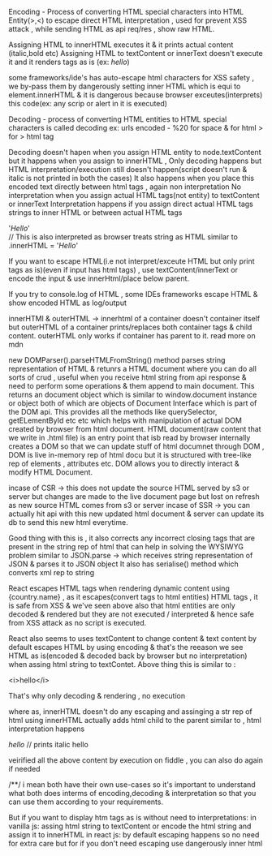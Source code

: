 Encoding - Process of converting HTML special characters into HTML Entity(&gt;,&lt;) to escape direct HTML interpretation , used for prevent XSS attack , while sending HTML as api req/res , show raw HTML.

Assigning HTML to innerHTML executes it & it prints actual content (italic,bold etc)
Assigning HTML to textContent or innerText doesn't execute it and it renders tags as is (ex: <i>hello</i>)

some frameworks/ide's has auto-escape html characters for XSS safety , we by-pass them by dangerously setting inner HTML which is equi to element.innerHTML & it is dangerous because browser exceutes(interprets) this code(ex: any scrip or alert in it is executed)

Decoding - process of converting HTML entities to HTML special characters is called decoding
ex: urls encoded - %20 for space & for html &gt; for > html tag

Decoding doesn't hapen when you assign HTML entity to node.textContent 
but it happens when you assign to innerHTML , Only decoding happens but HTML interpretation/execution still doesn't happen(script doesn't run & italic is not printed in both the cases)
It also happens when you place this encoded text directly between html tags , again non interpretation
No interpretation when you assign actual HTML tags(not entity) to textContent or innerText
Interpretation happens if you assign direct actual HTML tags strings to inner HTML or between actual HTML tags

<div id="output">
'<i>Hello</i>'
</div> // This is also interpreted as browser treats string as HTML similar to .innerHTML = '<i>Hello</i>'

If you want to escape HTML(i.e not interpret/exceute HTML but only print tags as is)(even if input has html tags) , use textContent/innerText or encode the input & use innerHtml/place below parent. 

If you try to console.log of HTML , some IDEs frameworks escape HTML & show encoded HTML as log/output

<!-- Some gap/time to process above content -->

innerHTMl & outerHTML -> innerhtml of a container doesn't container itself but outerHTML of a container prints/replaces both container tags & child content.
outerHTML only works if container has parent to it. read more on mdn

new DOMParser().parseHTMLFromString() method parses string representation of HTML & retunrs a HTML document where you can do all sorts of crud , useful when you receive html string from api response & need to perform some operations & them append to main document.
This returns an document object which is similar to window.document instance or object both of which are objects of Document Interface which is part of the DOM api. This provides all the methods like querySelector, getELementById etc etc which helps with manipulation of actual DOM created by browser from html document.
HTML document(raw content that we write in .html file) is an entry point that isb read by browser internally creates a DOM so that we can update stuff of html documnet through DOM , DOM is live in-memory rep of html docu but it is structured with tree-like rep of elements , attributes etc. DOM allows you to directly interact & modify HTML Document.

incase of CSR -> this does not update the source HTML served by s3 or server but changes are made to the live document page but lost on refresh as new source HTML comes from s3 or server
incase of SSR -> you can actually hit api with this new updated html document & server can update its db to send this new html everytime.

Good thing with this is , it also corrects any incorrect closing tags that are present in the string rep of html that can help in solving the WYSIWYG problem
similar to JSON.parse -> which receives string representation of JSON & parses it to JSON object
It also has serialise() method which converts xml rep to string

React escapes HTML tags when rendering dynamic content using {country.name} , as it escapes(convert tags to html entities) HTML tags , it is safe from XSS & we've seen above also that html entities are only decoded & rendered but they are not executed / interpreted & hence safe from XSS attack as no script is executed.

React also seems to uses textContent to change content & text content by default escapes HTML by using encoding & that's the reeason we see HTML as is(encoded & decoded back by browser but no interpretation) when assing html string to textContet.
Above thing this is similar to :
<p id="output">
&lt;i&gt;hello&lt;/i&gt;
</p> 
That's why only decoding & rendering , no execution

where as,
innerHTML doesn't do any escaping and assinging a str rep of html using innerHTML actually adds html child to the parent similar to , html interpretation happens
<p id="output">
<i>hello</i> // prints italic hello
</p>
 veirified all the above content by execution on fiddle , you can also do again if needed


/**/
i mean both have their own use-cases so it's important to understand what both does interms of encoding,decoding & interpretation so that you can use them according to your requirements.

But if you want to display htm tags as is without need to interpretations:
in vanilla js: assing html string to textContent or encode the html string and assign it to innerHTML
in react js: by default escaping happens so no need for extra care but for if you don't need escaping use dangerously inner html


